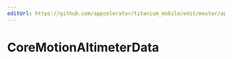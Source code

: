 ```yaml
---
editUrl: https://github.com/appcelerator/titanium_mobile/edit/master/apidoc/CoreMotion.yml
---
```

# CoreMotionAltimeterData

<TypeHeader/>

<ApiDocs/>
